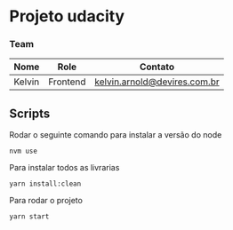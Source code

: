 # Projeto udacity

### Team

| Nome   | Role     | Contato                      |
| ------ | -------- | ---------------------------- |
| Kelvin | Frontend | kelvin.arnold@devires.com.br |

## Scripts

Rodar o seguinte comando para instalar a versão do node

```
nvm use
```

Para instalar todos as livrarias

```
yarn install:clean
```

Para rodar o projeto

```
yarn start
```
